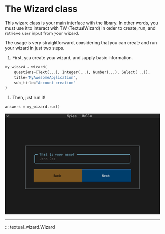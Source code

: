 # The Wizard class

This wizard class is your main interface with the library. In other words, you must use it to interact with TW (TextualWizard) in order to create, run, and retrieve user input from your wizard.

The usage is very straightforward, considering that you can create and run your wizard in just two steps.

1. First, you create your wizard, and supply basic information.

```python
my_wizard = Wizard(
    questions=[Text(...), Integer(...), Number(...), Select(...)],
    title="MyAwesomeApplication",
    sub_title="Account creation"
)
```

1. Then, just run it!

```python
answers = my_wizard.run()
```

![Preview](../demo.gif)

---

::: textual_wizard.Wizard
